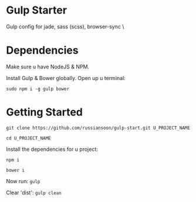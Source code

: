 # Gulp Starter

Gulp config for jade, sass (scss), browser-sync \

# Dependencies

Make sure u have NodeJS & NPM.

Install Gulp & Bower globally. Open up u terminal:

`sudo npm i -g gulp bower`

# Getting Started

`git clone https://github.com/russiansoon/gulp-start.git U_PROJECT_NAME`

`cd U_PROJECT_NAME`

Install the dependencies for u project:

`npm i`

`bower i`

Now run: `gulp`

Clear 'dist': `gulp clean`
